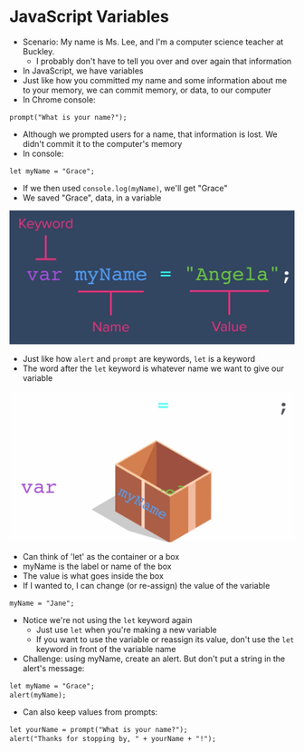 # JavaScript Variables

- Scenario: My name is Ms. Lee, and I'm a computer science teacher at Buckley.
    - I probably don't have to tell you over and over again that information
- In JavaScript, we have variables
- Just like how you committed my name and some information about me to your memory, we can commit memory, or data, to our computer
- In Chrome console:
```
prompt("What is your name?");
```
- Although we prompted users for a name, that information is lost. We didn't commit it to the computer's memory
- In console:
```
let myName = "Grace";
```
- If we then used `console.log(myName)`, we'll get "Grace"
- We saved "Grace", data, in a variable

![](images/2.PNG)

- Just like how `alert` and `prompt` are keywords, `let` is a keyword
- The word after the `let` keyword is whatever name we want to give our variable

![](images/3.PNG)
- Can think of 'let' as the container or a box
- myName is the label or name of the box
- The value is what goes inside the box
- If I wanted to, I can change (or re-assign) the value of the variable
```
myName = "Jane";
```
- Notice we're not using the `let` keyword again
    - Just use `let` when you're making a new variable
    - If you want to use the variable or reassign its value, don't use the `let` keyword in front of the variable name
- Challenge: using myName, create an alert. But don't put a string in the alert's message:
```
let myName = "Grace";
alert(myName);
```
- Can also keep values from prompts:
```
let yourName = prompt("What is your name?");
alert("Thanks for stopping by, " + yourName + "!");
```